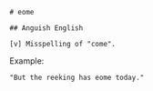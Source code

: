 
    # eome

    ## Anguish English

    [v] Misspelling of "come".

Example:

    "But the reeking has eome today."








